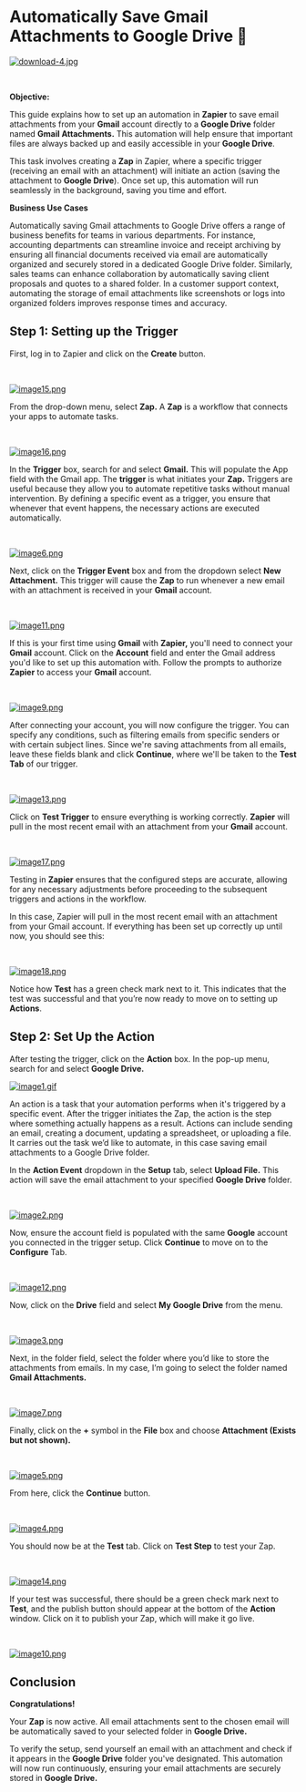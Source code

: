 # Automatically Save Gmail Attachments to Google Drive 📧

[![download-4.jpg](https://i.postimg.cc/5NtLD4kH/download-4.jpg)](https://postimg.cc/Jt9skL8m)

&nbsp;

**Objective:**  

This guide explains how to set up an automation in **Zapier** to save email attachments from your **Gmail** account directly to a **Google Drive** folder named **Gmail Attachments.** This automation will help ensure that important files are always backed up and easily accessible in your **Google Drive**.

This task involves creating a **Zap** in Zapier, where a specific trigger (receiving an email with an attachment) will initiate an action (saving the attachment to **Google Drive**). Once set up, this automation will run seamlessly in the background, saving you time and effort.

**Business Use Cases**

Automatically saving Gmail attachments to Google Drive offers a range of business benefits for teams in various departments. For instance, accounting departments can streamline invoice and receipt archiving by ensuring all financial documents received via email are automatically organized and securely stored in a dedicated Google Drive folder. Similarly, sales teams can enhance collaboration by automatically saving client proposals and quotes to a shared folder. In a customer support context, automating the storage of email attachments like screenshots or logs into organized folders improves response times and accuracy.

## Step 1: Setting up the Trigger

First, log in to Zapier and click on the **Create** button.

&nbsp;

[![image15.png](https://i.postimg.cc/RZQTqh5C/image15.png)](https://postimg.cc/18XFj93b)

From the drop-down menu, select **Zap.** A **Zap** is a workflow that connects your apps to automate tasks.

&nbsp;

[![image16.png](https://i.postimg.cc/nz54NQ72/image16.png)](https://postimg.cc/KkP3Mj03)

In the **Trigger** box, search for and select **Gmail.** This will populate the App field with the Gmail app. The **trigger** is what initiates your **Zap.** Triggers are useful because they allow you to automate repetitive tasks without manual intervention. By defining a specific event as a trigger, you ensure that whenever that event happens, the necessary actions are executed automatically.

&nbsp;

[![image6.png](https://i.postimg.cc/VkRjmhnd/image6.png)](https://postimg.cc/3kkyZnLT)

Next, click on the **Trigger Event** box and from the dropdown select **New Attachment.** This trigger will cause the **Zap** to run whenever a new email with an attachment is received in your **Gmail** account.

&nbsp;

[![image11.png](https://i.postimg.cc/K8yNZLWs/image11.png)](https://postimg.cc/hfpxsJc9)

If this is your first time using **Gmail** with **Zapier,** you'll need to connect your **Gmail** account. Click on the **Account** field and enter the Gmail address you'd like to set up this automation with. Follow the prompts to authorize **Zapier** to access your **Gmail** account.

&nbsp;

[![image9.png](https://i.postimg.cc/9Mv9LH5N/image9.png)](https://postimg.cc/KkD4YVYn)

After connecting your account, you will now configure the trigger. You can specify any conditions, such as filtering emails from specific senders or with certain subject lines. Since we're saving attachments from all emails, leave these fields blank and click **Continue**, where we'll be taken to the **Test Tab** of our trigger.

&nbsp;

[![image13.png](https://i.postimg.cc/TPtqqs3Z/image13.png)](https://postimg.cc/zLRgq0Wj)

Click on **Test Trigger** to ensure everything is working correctly. **Zapier** will pull in the most recent email with an attachment from your **Gmail** account.

&nbsp;

[![image17.png](https://i.postimg.cc/T1DVxYJ6/image17.png)](https://postimg.cc/bSqDHP5C)

Testing in **Zapier** ensures that the configured steps are accurate, allowing for any necessary adjustments before proceeding to the subsequent triggers and actions in the workflow.

In this case, Zapier will pull in the most recent email with an attachment from your Gmail account. If everything has been set up correctly up until now, you should see this:

&nbsp;

[![image18.png](https://i.postimg.cc/mZzNC8f5/image18.png)](https://postimg.cc/23YZfd5Q)

Notice how **Test** has a green check mark next to it. This indicates that the test was successful and that you’re now ready to move on to setting up **Actions**.

## Step 2: Set Up the Action

After testing the trigger, click on the **Action** box. In the pop-up menu, search for and select **Google Drive.**

[![image1.gif](https://i.postimg.cc/SNL9fPZD/image1.gif)](https://postimg.cc/3dRWKtQv)

An action is a task that your automation performs when it's triggered by a specific event. After the trigger initiates the Zap, the action is the step where something actually happens as a result. Actions can include sending an email, creating a document, updating a spreadsheet, or uploading a file. It carries out the task we’d like to automate, in this case saving email attachments to a Google Drive folder.

In the **Action Event** dropdown in the **Setup** tab, select **Upload File.** This action will save the email attachment to your specified **Google Drive** folder.

&nbsp;

[![image2.png](https://i.postimg.cc/gcCyD8Gk/image2.png)](https://postimg.cc/9zBqX44v)

Now, ensure the account field is populated with the same **Google** account you connected in the trigger setup. Click **Continue** to move on to the **Configure** Tab.

&nbsp;

[![image12.png](https://i.postimg.cc/1zmrFSsG/image12.png)](https://postimg.cc/mPn9x0ck)

Now, click on the **Drive** field and select **My Google Drive** from the menu.

&nbsp;

[![image3.png](https://i.postimg.cc/BQ2Twbv5/image3.png)](https://postimg.cc/zVXHyJK3)

Next, in the folder field, select the folder where you’d like to store the attachments from emails. In my case, I’m going to select the folder named **Gmail Attachments.**

&nbsp;

[![image7.png](https://i.postimg.cc/Bv7H11h3/image7.png)](https://postimg.cc/t1PYK7Qv)

Finally, click on the **+** symbol in the **File** box and choose **Attachment (Exists but not shown).**

&nbsp;

[![image5.png](https://i.postimg.cc/43xpd1Qw/image5.png)](https://postimg.cc/68F8bnSG)

From here, click the **Continue** button.

&nbsp;

[![image4.png](https://i.postimg.cc/bw8xXPG7/image4.png)](https://postimg.cc/4mL7trQP)

You should now be at the **Test** tab. Click on **Test Step** to test your Zap.

&nbsp;

[![image14.png](https://i.postimg.cc/G29PMjB9/image14.png)](https://postimg.cc/47khyVQT)

If your test was successful, there should be a green check mark next to **Test**, and the publish button should appear at the bottom of the **Action** window. Click on it to publish your Zap, which will make it go live.

&nbsp;

[![image10.png](https://i.postimg.cc/fym9FqMW/image10.png)](https://postimg.cc/dZQ3ZB7g)

## Conclusion

**Congratulations!**

Your **Zap** is now active. All email attachments sent to the chosen email will be automatically saved to your selected folder in **Google Drive.**

To verify the setup, send yourself an email with an attachment and check if it appears in the **Google Drive** folder you've designated. This automation will now run continuously, ensuring your email attachments are securely stored in **Google Drive.**